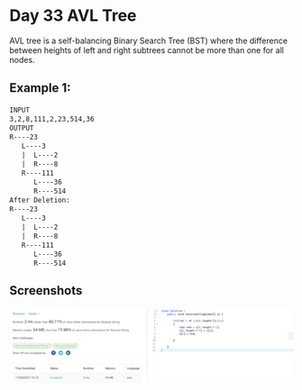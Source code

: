 
# Day 33 AVL Tree
AVL tree is a self-balancing Binary Search Tree (BST) where the difference between heights of left and right subtrees cannot be more than one for all nodes.

## Example 1:


````
INPUT
3,2,8,111,2,23,514,36
OUTPUT
R----23
   L----3
   |  L----2
   |  R----8
   R----111
      L----36
      R----514
After Deletion: 
R----23
   L----3
   |  L----2
   |  R----8
   R----111
      L----36
      R----514
````










## Screenshots

![Solution Screenshot](/ProgramSS/Solution34.png)







